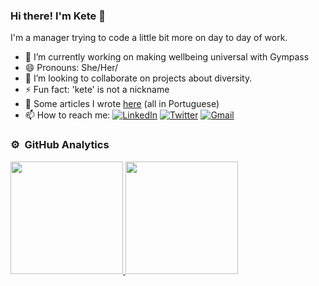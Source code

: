 ### Hi there! I'm Kete 👋

I'm a manager trying to code a little bit more on day to day of work.

- 🔭 I’m currently working on making wellbeing universal with Gympass
- 😄 Pronouns: She/Her/
-  👯 I’m looking to collaborate on projects about diversity.
- ⚡ Fun fact: 'kete' is not a nickname
- 📖 Some articles I wrote [here](https://medium.com/@ketemr) (all in Portuguese)
- 📫 How to reach me: 
[![LinkedIn](https://img.shields.io/badge/-ketemr-2867B2?style=flat&logo=Linkedin&logoColor=white)](https://www.linkedin.com/in/ketemr/)
[![Twitter](https://img.shields.io/badge/-ketemr_-1da1f2?style=flat&logo=Twitter&logoColor=white)](https://twitter.com/ketemr)
[![Gmail](https://img.shields.io/badge/-ketemartinsrufino-DB4437?style=flat&logo=Gmail&logoColor=white)](mailto:ketemartinsrufino@gmail.com)

### ⚙️ &nbsp;GitHub Analytics

<p>
<a href="https://github.com/ketemartinsrufino">
  <img height="180em" src="https://github-readme-stats-eight-theta.vercel.app/api?username=ketemartinsrufino&show_icons=true&theme=algolia&include_all_commits=true&count_private=true"/>
  <img height="180em" src="https://github-readme-stats-eight-theta.vercel.app/api/top-langs/?username=ketemartinsrufino&layout=compact&langs_count=8&theme=algolia"/>
</a>
</p>



<!--
**ketemartinsrufino/ketemartinsrufino** is a ✨ _special_ ✨ repository because its `README.md` (this file) appears on your GitHub profile.

Here are some ideas to get you started:

- 🔭 I’m currently working on ...
- 🌱 I’m currently learning ...
- 👯 I’m looking to collaborate on ...
- 🤔 I’m looking for help with ...
- 💬 Ask me about ...
- 📫 How to reach me: ...
- 😄 Pronouns: ...
- ⚡ Fun fact: ...
-->
